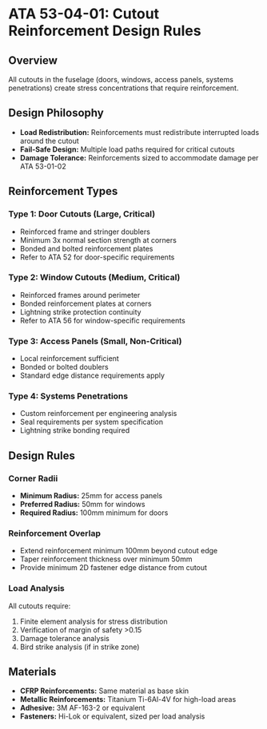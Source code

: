 # ATA 53-04-01: Cutout Reinforcement Design Rules

## Overview
All cutouts in the fuselage (doors, windows, access panels, systems penetrations) create stress concentrations that require reinforcement.

## Design Philosophy
- **Load Redistribution:** Reinforcements must redistribute interrupted loads around the cutout
- **Fail-Safe Design:** Multiple load paths required for critical cutouts
- **Damage Tolerance:** Reinforcements sized to accommodate damage per ATA 53-01-02

## Reinforcement Types

### Type 1: Door Cutouts (Large, Critical)
- Reinforced frame and stringer doublers
- Minimum 3x normal section strength at corners
- Bonded and bolted reinforcement plates
- Refer to ATA 52 for door-specific requirements

### Type 2: Window Cutouts (Medium, Critical)
- Reinforced frames around perimeter
- Bonded reinforcement plates at corners
- Lightning strike protection continuity
- Refer to ATA 56 for window-specific requirements

### Type 3: Access Panels (Small, Non-Critical)
- Local reinforcement sufficient
- Bonded or bolted doublers
- Standard edge distance requirements apply

### Type 4: Systems Penetrations
- Custom reinforcement per engineering analysis
- Seal requirements per system specification
- Lightning strike bonding required

## Design Rules

### Corner Radii
- **Minimum Radius:** 25mm for access panels
- **Preferred Radius:** 50mm for windows
- **Required Radius:** 100mm minimum for doors

### Reinforcement Overlap
- Extend reinforcement minimum 100mm beyond cutout edge
- Taper reinforcement thickness over minimum 50mm
- Provide minimum 2D fastener edge distance from cutout

### Load Analysis
All cutouts require:
1. Finite element analysis for stress distribution
2. Verification of margin of safety >0.15
3. Damage tolerance analysis
4. Bird strike analysis (if in strike zone)

## Materials
- **CFRP Reinforcements:** Same material as base skin
- **Metallic Reinforcements:** Titanium Ti-6Al-4V for high-load areas
- **Adhesive:** 3M AF-163-2 or equivalent
- **Fasteners:** Hi-Lok or equivalent, sized per load analysis
